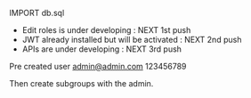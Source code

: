 IMPORT db.sql


- Edit roles is under developing : NEXT 1st push
- JWT already installed but will be activated : NEXT 2nd push
- APIs are under developing : NEXT 3rd push

Pre created user
admin@admin.com 123456789

Then create subgroups with the admin.